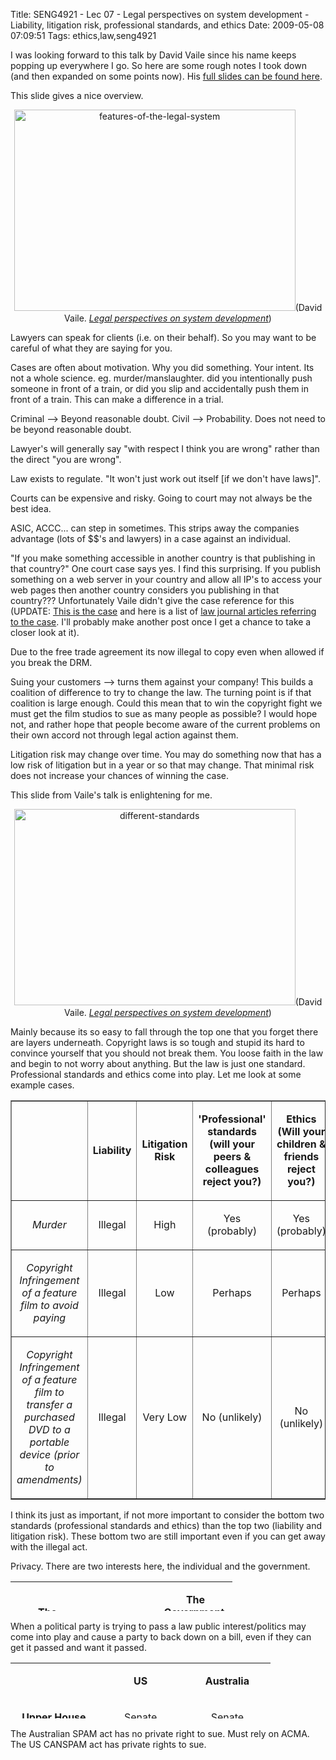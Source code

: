 Title: SENG4921 - Lec 07 - Legal perspectives on system development - Liability, litigation risk, professional standards, and ethics
Date: 2009-05-08 07:09:51
Tags: ethics,law,seng4921

I was looking forward to this talk by David Vaile since his name keeps popping up everywhere I go. So here are some rough notes I took down (and then expanded on some points now). His <a href="http://www.cse.unsw.edu.au/~se4921/PDF/david-vaile-2008-legal-2x2.pdf">full slides can be found here</a>.

This slide gives a nice overview.
<p style="text-align:center;"><a href="/blog/attachments/2009/05/features-of-the-legal-system.png"><img class="aligncenter size-full wp-image-513" title="features-of-the-legal-system" src="/blog/attachments/2009/05/features-of-the-legal-system.png" alt="features-of-the-legal-system" width="450" height="322" /></a>(David Vaile. <em><a href="http://www.cse.unsw.edu.au/%7Ese4921/PDF/david-vaile-2008-legal-2x2.pdf">Legal perspectives on system development</a></em>)</p>

Lawyers can speak for clients (i.e. on their behalf). So you may want to be careful of what they are saying for you.

Cases are often about motivation. Why you did something. Your intent. Its not a whole science. eg. murder/manslaughter. did you intentionally push someone in front of a train, or did you slip and accidentally push them in front of a train. This can make a difference in a trial.

Criminal --&gt; Beyond reasonable doubt.
Civil --&gt; Probability. Does not need to be beyond reasonable doubt.

Lawyer's will generally say "with respect I think you are wrong" rather than the direct "you are wrong".

Law exists to regulate. "It won't just work out itself [if we don't have laws]".

Courts can be expensive and risky. Going to court may not always be the best idea.

ASIC, ACCC... can step in sometimes. This strips away the companies advantage (lots of $$'s and lawyers) in a case against an individual.

"If you make something accessible in another country is that publishing in that country?" One court case says yes. I find this surprising. If you publish something on a web server in your country and allow all IP's to access your web pages then another country considers you publishing in that country??? Unfortunately Vaile didn't give the case reference for this (UPDATE: <a href="http://www.austlii.edu.au/au/cases/cth/HCA/2002/56.html">This is the case</a> and here is a list of <a href="http://www.austlii.edu.au/cgi-bin/LawCite?recno=cases/au/cases/cth/HCA/2002/56#article">law journal articles referring to the case</a>. I'll probably make another post once I get a chance to take a closer look at it).

Due to the free trade agreement its now illegal to copy even when allowed if you break the DRM.

Suing your customers --&gt; turns them against your company! This builds a coalition of difference to try to change the law. The turning point is if that coalition is large enough. Could this mean that to win the copyright fight we must get the film studios to sue as many people as possible? I would hope not, and rather hope that people become aware of the current problems on their own accord not through legal action against them.

Litigation risk may change over time. You may do something now that has a low risk of litigation but in a year or so that may change. That minimal risk does not increase your chances of winning the case.

This slide from Vaile's talk is enlightening for me.
<p style="text-align:center;"><a href="/blog/attachments/2009/05/different-standards.png"><img class="aligncenter size-full wp-image-510" title="different-standards" src="/blog/attachments/2009/05/different-standards.png" alt="different-standards" width="450" height="314" /></a>(David Vaile. <em><a href="http://www.cse.unsw.edu.au/%7Ese4921/PDF/david-vaile-2008-legal-2x2.pdf">Legal perspectives on system development</a></em>)</p>

Mainly because its so easy to fall through the top one that you forget there are layers underneath. Copyright laws is so tough and stupid its hard to convince yourself that you should not break them. You loose faith in the law and begin to not worry about anything. But the law is just one standard. Professional standards and ethics come into play. Let me look at some example cases.

<!-- 		@page { size: 21cm 29.7cm; margin: 2cm } 		TD P { margin-bottom: 0cm } 		P { margin-bottom: 0.21cm } -->
<table border="1" cellspacing="0" cellpadding="4" width="100%"><col width="93"></col> <col width="28"></col> <col width="33"></col> <col width="51"></col> <col width="51"></col>
<tbody>
<tr>
<td width="36%">
<p align="center"></p>
</td>
<td width="11%">
<p align="center"><strong>Liability</strong></p>
</td>
<td width="13%">
<p align="center"><strong>Litigation Risk</strong></p>
</td>
<td width="20%">
<p align="center"><strong>'Professional' standards (will your peers &amp; 			colleagues reject you?)</strong></p>
</td>
<td width="20%">
<p align="center"><strong>Ethics (Will your children &amp; friends reject 			you?)</strong></p>
</td>
</tr>
<tr>
<td width="36%">
<p align="center"><em>Murder</em></p>
</td>
<td width="11%">
<p align="center">Illegal</p>
</td>
<td width="13%">
<p align="center">High</p>
</td>
<td width="20%">
<p align="center">Yes (probably)</p>
</td>
<td width="20%">
<p align="center">Yes (probably)</p>
</td>
</tr>
<tr>
<td width="36%">
<p align="center"><em>Copyright Infringement of a feature film to 			avoid paying</em></p>
</td>
<td width="11%">
<p align="center">Illegal</p>
</td>
<td width="13%">
<p align="center">Low</p>
</td>
<td width="20%">
<p align="center">Perhaps</p>
</td>
<td width="20%">
<p align="center">Perhaps</p>
</td>
</tr>
<tr>
<td width="36%">
<p align="center"><em>Copyright Infringement of a feature film to 			transfer a purchased DVD to a portable device (prior to 			amendments)</em></p>
</td>
<td width="11%">
<p align="center">Illegal</p>
</td>
<td width="13%">
<p align="center">Very Low</p>
</td>
<td width="20%">
<p align="center">No (unlikely)</p>
</td>
<td width="20%">
<p align="center">No (unlikely)</p>
</td>
</tr>
</tbody></table>
I think its just as important, if not more important to consider the bottom two standards (professional standards and ethics) than the top two (liability and litigation risk). These bottom two are still important even if you can get away with the illegal act.

Privacy. There are two interests here, the individual and the government.

<!-- 		@page { size: 21cm 29.7cm; margin: 2cm } 		TD P { margin-bottom: 0cm } 		P { margin-bottom: 0.21cm } -->
<table style="height:47px;" border="0" cellspacing="0" cellpadding="4" width="341"><col width="85"></col> <col width="85"></col> <col width="85"></col>
<tbody>
<tr>
<td width="33%">
<p align="center"><strong>The Individual.</strong>
"I want to be left 			alone."</td>
<td width="33%">
<p align="center">&lt;===&gt;</p>
</td>
<td width="33%">
<p align="center"><strong>The Government.</strong>
“What have you got to 			hide? Tell us.”</td>
</tr>
</tbody></table>
When a political party is trying to pass a law public interest/politics may come into play and cause a party to back down on a bill, even if they can get it passed and want it passed.

<!-- 		@page { size: 21cm 29.7cm; margin: 2cm } 		TD P { margin-bottom: 0cm } 		P { margin-bottom: 0.21cm } -->
<table style="height:89px;" border="0" cellspacing="0" cellpadding="4" width="200"><col width="85"></col> <col width="85"></col> <col width="85"></col>
<tbody>
<tr>
<td width="33%">
<p align="center"></p>
</td>
<td width="33%">
<p align="center"><strong>US</strong></p>
</td>
<td width="33%">
<p align="center"><strong>Australia</strong></p>
</td>
</tr>
<tr>
<td width="33%">
<p align="center"><strong>Upper House</strong></p>
</td>
<td width="33%">
<p align="center">Senate</p>
</td>
<td width="33%">
<p align="center">Senate</p>
</td>
</tr>
<tr>
<td width="33%">
<p align="center"><strong>Lower House</strong></p>
</td>
<td width="33%">
<p align="center">Congress</p>
</td>
<td width="33%">
<p align="center">House of Representatives</p>
</td>
</tr>
</tbody></table>
The Australian SPAM act has no private right to sue. Must rely on ACMA. The US CANSPAM act has private rights to sue.
